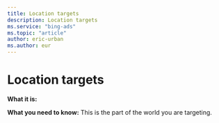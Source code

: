 ```yaml
---
title: Location targets
description: Location targets
ms.service: "bing-ads"
ms.topic: "article"
author: eric-urban
ms.author: eur
---
```


# Location targets

**What it is:**

**What you need to know:**   This is the part of the world you are targeting.


